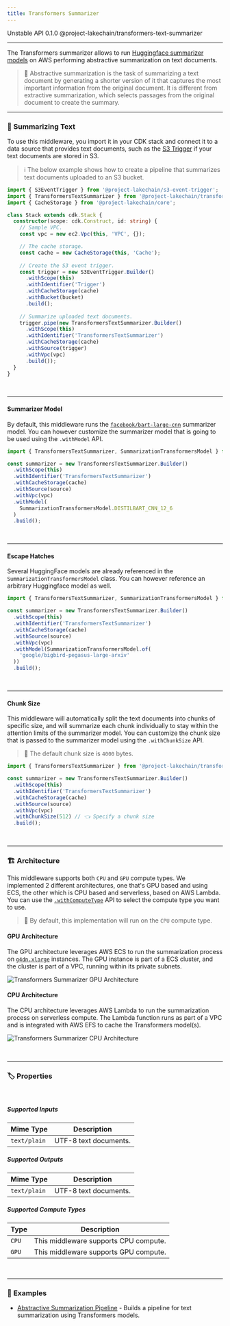 ```yaml
---
title: Transformers Summarizer
---
```


<span title="Label: Pro" data-view-component="true" class="Label Label--api text-uppercase">
  Unstable API
</span>
<span title="Label: Pro" data-view-component="true" class="Label Label--version text-uppercase">
  0.1.0
</span>
<span title="Label: Pro" data-view-component="true" class="Label Label--package">
  @project-lakechain/transformers-text-summarizer
</span>
<br>

---

The Transformers summarizer allows to run [Huggingface summarizer models](https://huggingface.co/models?pipeline_tag=summarization) on AWS performing abstractive summarization on text documents.

> 💁 Abstractive summarization is the task of summarizing a text document by generating a shorter version of it that captures the most important information from the original document. It is different from extractive summarization, which selects passages from the original document to create the summary.

---

### 📝 Summarizing Text

To use this middleware, you import it in your CDK stack and connect it to a data source that provides text documents, such as the [S3 Trigger](/triggers/s3-event-trigger) if your text documents are stored in S3.

> ℹ️ The below example shows how to create a pipeline that summarizes text documents uploaded to an S3 bucket.

```typescript
import { S3EventTrigger } from '@project-lakechain/s3-event-trigger';
import { TransformersTextSummarizer } from '@project-lakechain/transformers-text-summarizer';
import { CacheStorage } from '@project-lakechain/core';

class Stack extends cdk.Stack {
  constructor(scope: cdk.Construct, id: string) {
    // Sample VPC.
    const vpc = new ec2.Vpc(this, 'VPC', {});

    // The cache storage.
    const cache = new CacheStorage(this, 'Cache');
    
    // Create the S3 event trigger.
    const trigger = new S3EventTrigger.Builder()
      .withScope(this)
      .withIdentifier('Trigger')
      .withCacheStorage(cache)
      .withBucket(bucket)
      .build();
    
    // Summarize uploaded text documents.
    trigger.pipe(new TransformersTextSummarizer.Builder()
      .withScope(this)
      .withIdentifier('TransformersTextSummarizer')
      .withCacheStorage(cache)
      .withSource(trigger)
      .withVpc(vpc)
      .build());
  }
}
```

<br>

---

#### Summarizer Model

By default, this middleware runs the [`facebook/bart-large-cnn`](https://huggingface.co/facebook/bart-large-cnn) summarizer model. You can however customize the summarizer model that is going to be used using the `.withModel` API.

```typescript
import { TransformersTextSummarizer, SummarizationTransformersModel } from '@project-lakechain/transformers-text-summarizer';

const summarizer = new TransformersTextSummarizer.Builder()
  .withScope(this)
  .withIdentifier('TransformersTextSummarizer')
  .withCacheStorage(cache)
  .withSource(source)
  .withVpc(vpc)
  .withModel(
    SummarizationTransformersModel.DISTILBART_CNN_12_6
  )
  .build();
```

<br>

---

#### Escape Hatches

Several HuggingFace models are already referenced in the `SummarizationTransformersModel` class. You can however reference an arbitrary Huggingface model as well.

```typescript
import { TransformersTextSummarizer, SummarizationTransformersModel } from '@project-lakechain/transformers-text-summarizer';

const summarizer = new TransformersTextSummarizer.Builder()
  .withScope(this)
  .withIdentifier('TransformersTextSummarizer')
  .withCacheStorage(cache)
  .withSource(source)
  .withVpc(vpc)
  .withModel(SummarizationTransformersModel.of(
    'google/bigbird-pegasus-large-arxiv'
  ))
  .build();
```

<br>

---

#### Chunk Size

This middleware will automatically split the text documents into chunks of specific size, and will summarize each chunk individually to stay within the attention limits of the summarizer model. You can customize the chunk size that is passed to the summarizer model using the `.withChunkSize` API.

> 💁 The default chunk size is `4000` bytes.

```typescript
import { TransformersTextSummarizer } from '@project-lakechain/transformers-text-summarizer';

const summarizer = new TransformersTextSummarizer.Builder()
  .withScope(this)
  .withIdentifier('TransformersTextSummarizer')
  .withCacheStorage(cache)
  .withSource(source)
  .withVpc(vpc)
  .withChunkSize(512) // 👈 Specify a chunk size
  .build();
```

<br>

---

### 🏗️ Architecture

This middleware supports both `CPU` and `GPU` compute types. We implemented 2 different architectures, one that's GPU based and using ECS, the other which is CPU based and serverless, based on AWS Lambda. You can use the [`.withComputeType`](/guides/api#compute-types) API to select the compute type you want to use.

> 💁 By default, this implementation will run on the `CPU` compute type.

#### GPU Architecture

The GPU architecture leverages AWS ECS to run the summarization process on [`g4dn.xlarge`](https://aws.amazon.com/ec2/instance-types/g4/) instances. The GPU instance is part of a ECS cluster, and the cluster is part of a VPC, running within its private subnets.

![Transformers Summarizer GPU Architecture](../../../assets/transformers-text-summarizer-gpu-architecture.png)

#### CPU Architecture

The CPU architecture leverages AWS Lambda to run the summarization process on serverless compute. The Lambda function runs as part of a VPC and is integrated with AWS EFS to cache the Transformers model(s).

![Transformers Summarizer CPU Architecture](../../../assets/transformers-text-summarizer-cpu-architecture.png)

<br>

---

### 🏷️ Properties

<br>

##### Supported Inputs

|  Mime Type  | Description |
| ----------- | ----------- |
| `text/plain` | UTF-8 text documents. |

##### Supported Outputs

|  Mime Type  | Description |
| ----------- | ----------- |
| `text/plain` | UTF-8 text documents. |

##### Supported Compute Types

| Type  | Description |
| ----- | ----------- |
| `CPU` | This middleware supports CPU compute. |
| `GPU` | This middleware supports GPU compute. |

<br>

---

### 📖 Examples

- [Abstractive Summarization Pipeline](https://github.com/awslabs/project-lakechain/tree/main/examples/simple-pipelines/summarization-pipelines/abstractive-summarization-pipeline/) - Builds a pipeline for text summarization using Transformers models.
